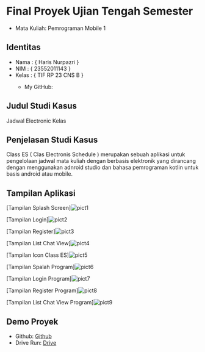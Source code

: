 # Final Proyek Ujian Tengah Semester
<ul>
  <li>Mata Kuliah: Pemrograman Mobile 1</li>
</ul>

## Identitas
<ul>
  <li>Nama  : { Haris Nurpazri }</li>
  <li>NIM   : { 23552011143 }</li>
  <li>Kelas : { TIF RP 23 CNS B }</li>
  <ul>
    <li>My GitHub: <a href="https://github.com/harisnurpazri"></a></li>
  </ul>
</ul>

## Judul Studi Kasus
<p>Jadwal Electronic Kelas</p>

## Penjelasan Studi Kasus
<p>Class ES ( Clas Electronis Schedule ) merupakan sebuah aplikasi untuk pengelolaan jadwal mata kuliah dengan berbasis elektronik yang dirancang dengan menggunakan adnroid studio dan bahasa pemrograman kotlin untuk basis android atau mobile.</p>


## Tampilan Aplikasi
[Tampilan Splash Screen]![pict1](https://github.com/harisnurpazri/UTS_PM1-Haris_Nurpazri-23552011143/blob/main/app1.jpg)

[Tampilan Login]![pict2](https://github.com/harisnurpazri/UTS_PM1-Haris_Nurpazri-23552011143/blob/main/app%20(3).jpg)

[Tampilan Register]![pict3](https://github.com/harisnurpazri/UTS_PM1-Haris_Nurpazri-23552011143/blob/main/app%20(1).jpg)

[Tampilan List Chat View]![pict4](https://github.com/harisnurpazri/UTS_PM1-Haris_Nurpazri-23552011143/blob/main/app%20(2).jpg)

[Tampilan Icon Class ES]![pict5](https://github.com/harisnurpazri/UTS_PM1-Haris_Nurpazri-23552011143/blob/main/app.jpg)



[Tampilan Spalah Program]![pict6](https://github.com/harisnurpazri/UTS_PM1-Haris_Nurpazri-23552011143/blob/main/Screenshot%202025-05-06%20190248.png)

[Tampilan Login Program]![pict7](https://github.com/harisnurpazri/UTS_PM1-Haris_Nurpazri-23552011143/blob/main/Screenshot%202025-05-06%20190319.png)

[Tampilan Register Program]![pict8](https://github.com/harisnurpazri/UTS_PM1-Haris_Nurpazri-23552011143/blob/main/Screenshot%202025-05-06%20190336.png)

[Tampilan List Chat View Program]![pict9](https://github.com/harisnurpazri/UTS_PM1-Haris_Nurpazri-23552011143/blob/main/Screenshot%202025-05-06%20190356.png)


## Demo Proyek
<ul>
  <li>Github: <a href="https://github.com/harisnurpazri/UTS_PM1-Haris_Nurpazri-23552011143">Github</a></li>
  <li>Drive Run: <a href="https://drive.google.com/drive/folders/1Gg6gAP0JPz2Ua1LwC6YNdYjCoF0modnd?usp=drive_link">Drive</a></li>
</ul>
